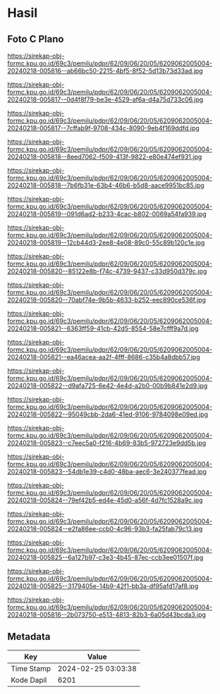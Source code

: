 # Hasil

## Foto C Plano

https://sirekap-obj-formc.kpu.go.id/69c3/pemilu/pdpr/62/09/06/20/05/6209062005004-20240218-005816--ab66bc50-2215-4bf5-8f52-5d13b73d33ad.jpg

https://sirekap-obj-formc.kpu.go.id/69c3/pemilu/pdpr/62/09/06/20/05/6209062005004-20240218-005817--0d4f8f79-be3e-4529-af6a-d4a75d733c06.jpg

https://sirekap-obj-formc.kpu.go.id/69c3/pemilu/pdpr/62/09/06/20/05/6209062005004-20240218-005817--7cffab9f-9708-434c-8090-9eb4f169ddfd.jpg

https://sirekap-obj-formc.kpu.go.id/69c3/pemilu/pdpr/62/09/06/20/05/6209062005004-20240218-005818--8eed7062-f509-413f-9822-e80e474ef931.jpg

https://sirekap-obj-formc.kpu.go.id/69c3/pemilu/pdpr/62/09/06/20/05/6209062005004-20240218-005818--7b6fb31e-63b4-46b6-b5d8-aace9951bc85.jpg

https://sirekap-obj-formc.kpu.go.id/69c3/pemilu/pdpr/62/09/06/20/05/6209062005004-20240218-005819--091d6ad2-b233-4cac-b802-0069a54fa939.jpg

https://sirekap-obj-formc.kpu.go.id/69c3/pemilu/pdpr/62/09/06/20/05/6209062005004-20240218-005819--12cb44d3-2ee8-4e08-89c0-55c89b120c1e.jpg

https://sirekap-obj-formc.kpu.go.id/69c3/pemilu/pdpr/62/09/06/20/05/6209062005004-20240218-005820--85122e8b-f74c-4739-9437-c33d950d379c.jpg

https://sirekap-obj-formc.kpu.go.id/69c3/pemilu/pdpr/62/09/06/20/05/6209062005004-20240218-005820--70abf74e-9b5b-4633-b252-eec890ce536f.jpg

https://sirekap-obj-formc.kpu.go.id/69c3/pemilu/pdpr/62/09/06/20/05/6209062005004-20240218-005821--6363ff59-41cb-42d5-8554-58e7cfff9a7d.jpg

https://sirekap-obj-formc.kpu.go.id/69c3/pemilu/pdpr/62/09/06/20/05/6209062005004-20240218-005821--ea46acea-aa2f-4fff-8686-c35b4a8dbb57.jpg

https://sirekap-obj-formc.kpu.go.id/69c3/pemilu/pdpr/62/09/06/20/05/6209062005004-20240218-005822--d9afa725-6e42-4e4d-a2b0-00b9b841e2d9.jpg

https://sirekap-obj-formc.kpu.go.id/69c3/pemilu/pdpr/62/09/06/20/05/6209062005004-20240218-005822--95049cbb-2da6-41ed-9106-9784098e09ed.jpg

https://sirekap-obj-formc.kpu.go.id/69c3/pemilu/pdpr/62/09/06/20/05/6209062005004-20240218-005823--c7eec5a0-f216-4b69-83b5-972723e9dd5b.jpg

https://sirekap-obj-formc.kpu.go.id/69c3/pemilu/pdpr/62/09/06/20/05/6209062005004-20240218-005823--54db1e39-c4d0-48ba-aec6-3e240377fead.jpg

https://sirekap-obj-formc.kpu.go.id/69c3/pemilu/pdpr/62/09/06/20/05/6209062005004-20240218-005824--79ef42b5-ed4e-45d0-a56f-4d7fc1528a9c.jpg

https://sirekap-obj-formc.kpu.go.id/69c3/pemilu/pdpr/62/09/06/20/05/6209062005004-20240218-005824--e2fa86ee-ccb0-4c96-93b3-fa25fab79c13.jpg

https://sirekap-obj-formc.kpu.go.id/69c3/pemilu/pdpr/62/09/06/20/05/6209062005004-20240218-005825--6a127b97-c3e3-4b45-87ec-ccb3ee01507f.jpg

https://sirekap-obj-formc.kpu.go.id/69c3/pemilu/pdpr/62/09/06/20/05/6209062005004-20240218-005825--3179405e-14b9-42f1-bb3a-df95afd17af8.jpg

https://sirekap-obj-formc.kpu.go.id/69c3/pemilu/pdpr/62/09/06/20/05/6209062005004-20240218-005816--2b073750-e513-4813-82b3-6a05d43bcda3.jpg


## Metadata

| Key        | Value               |
| ---------- | ------------------- |
| Time Stamp | 2024-02-25 03:03:38 |
| Kode Dapil | 6201                |



